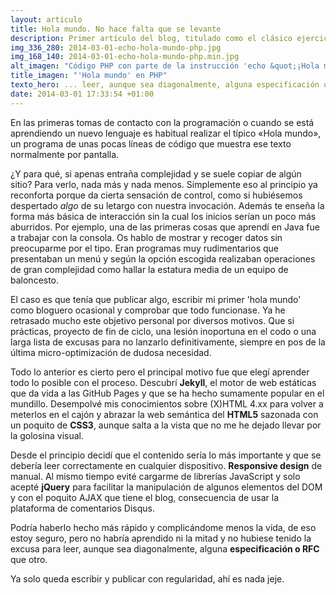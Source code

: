 ```yaml
---
layout: articulo
title: Hola mundo. No hace falta que se levante
description: Primer artículo del blog, titulado como el clásico ejercicio introductorio a la programación.
img_336_280: 2014-03-01-echo-hola-mundo-php.jpg
img_168_140: 2014-03-01-echo-hola-mundo-php.min.jpg
alt_imagen: "Código PHP con parte de la instrucción 'echo &quot;¡Hola mundo!&quot;;'"
title_imagen: "'Hola mundo' en PHP"
texto_hero: ... leer, aunque sea diagonalmente, alguna especificación o RFC...
date: 2014-03-01 17:33:54 +01:00
---
```

En las primeras tomas de contacto con la programación o cuando se está aprendiendo un nuevo lenguaje es habitual realizar el típico «Hola mundo», un programa de unas pocas líneas de código que muestra ese texto normalmente por pantalla.

¿Y para qué, si apenas entraña complejidad y se suele copiar de algún sitio? Para verlo, nada más y nada menos. Simplemente eso al principio ya reconforta porque da cierta sensación de control, como si hubiésemos despertado *algo* de su letargo con nuestra invocación. Además te enseña la forma más básica de interacción sin la cual los inicios serían un poco más aburridos. Por ejemplo, una de las primeras cosas que aprendí en Java fue a trabajar con la consola. Os hablo de mostrar y recoger datos sin preocuparme por el tipo. Eran programas muy rudimentarios que presentaban un menú y según la opción escogida realizaban operaciones de gran complejidad como hallar la estatura media de un equipo de baloncesto.

El caso es que tenía que publicar algo, escribir mi primer 'hola mundo' como bloguero ocasional y comprobar que todo funcionase. Ya he retrasado mucho este objetivo personal por diversos motivos. Que si prácticas, proyecto de fin de ciclo, una lesión inoportuna en el codo o una larga lista de excusas para no lanzarlo definitivamente, siempre en pos de la última micro-optimización de dudosa necesidad.

Todo lo anterior es cierto pero el principal motivo fue que elegí aprender todo lo posible con el proceso. Descubrí **Jekyll**, el motor de web estáticas que da vida a las GitHub Pages y que se ha hecho sumamente popular en el mundillo. Desempolvé mis conocimientos sobre (X)HTML 4.xx para volver a meterlos en el cajón y abrazar la web semántica del **HTML5** sazonada con un poquito de **CSS3**, aunque salta a la vista que no me he dejado llevar por la golosina visual.

Desde el principio decidí que el contenido sería lo más importante y que se debería leer correctamente en cualquier dispositivo. **Responsive design** de manual. Al mismo tiempo evité cargarme de librerías JavaScript y solo acepté **jQuery** para facilitar la manipulación de algunos elementos del DOM y con el poquito AJAX que tiene el blog, consecuencia de usar la plataforma de comentarios Disqus.

Podría haberlo hecho más rápido y complicándome menos la vida, de eso estoy seguro, pero no habría aprendido ni la mitad y no hubiese tenido la excusa para leer, aunque sea diagonalmente, alguna **especificación o RFC** que otro.

Ya solo queda escribir y publicar con regularidad, ahí es nada jeje.
